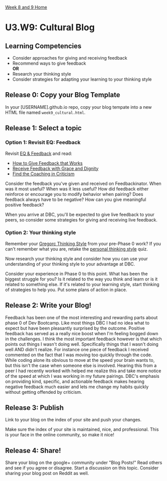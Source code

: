 [Week 8 and 9 Home](../)

# U3.W9: Cultural Blog 


## Learning Competencies
- Consider approaches for giving and receiving feedback
- Recommend ways to give feedback
<br>**OR**
- Research your thinking style
- Consider strategies for adapting your learning to your thinking style

## Release 0: Copy your Blog Template
In your [USERNAME].github.io repo, copy your blog tempate into a new HTML file named `week9_cultural.html`. 

## Release 1: Select a topic

### Option 1: Revisit EQ: Feedback 

Revisit [EQ & Feedback](http://vimeo.com/76762772) and read:
- [How to Give Feedback that Works](http://www.forbes.com/sites/prettyyoungprofessional/2011/05/16/how-to-give-feedback-that-works/)
- [Receive Feedback with Grace and Dignity](http://humanresources.about.com/cs/communication/ht/receivefeedback.htm)
- [Find the Coaching in Criticism](http://hbr.org/2014/01/find-the-coaching-in-criticism/ar/1)

Consider the feedback you've given and received on Feedbackinator. When was it most useful? When was it less useful? How did feedback either reinforce or encourage you to modify behavior when pairing? Does feedback always have to be negative? How can you give meaningful positive feedback?


When you arrive at DBC, you'll be expected to give live feedback to your peers, so consider some strategies for giving and receiving live feedback. 

### Option 2: Your thinking style

Remember your [Gregorc Thinking Style](http://web.cortland.edu/andersmd/learning/gregorc.htm) from your pre-Phase 0 work? If you can't remember what you are, retake the [personal thinking style](http://www.thelearningweb.net/personalthink.html) quiz. 

Now research your thinking style and consider how you can use your understanding of your thinking style to your advantage at DBC.

Consider your experience in Phase 0 to this point. What has been the biggest struggle for you? Is it related to the way you think and learn or is it related to something else. If it's related to your learning style, start thinking of strategies to help you. Put some plans of action in place. 


## Release 2: Write your Blog!
Feedback has been one of the most interesting and rewarding parts about phase 0 of Dev Bootcamp.  Like most things DBC I had no idea what to expect but have been pleasantly surprised by the outcome.  Positive feedback has served as a really nice boost when I'm feeling bogged down in the challenges.  I think the most important feedback however is that which points out things I wasn't doing well.  Specifically things that I wasn't doing well AND didn't realize.  For instance one piece of feedback I received commented on the fact that I was moving too quickly through the code.  While coding alone its obvious to move at the speed your brain wants to, but this isn't the case when someone else is involved.  Hearing this from a peer I had recently worked with helped me realize this and take more notice of the speed at which I was working in my future pairings.  DBC's emphasis on providing kind, specific, and actionable feedback makes hearing negative feedback much easier and lets me change my habits quickly without getting offended by criticism.

## Release 3: Publish
Link to your blog on the index of your site and push your changes. 

Make sure the index of your site is maintained, nice, and professional. This is your face in the online community, so make it nice!

## Release 4: Share!

Share your blog on the google+ community under "Blog Posts!" Read others and see if you agree or disagree. Start a discussion on this topic.  Consider sharing your blog post on Reddit as well.
